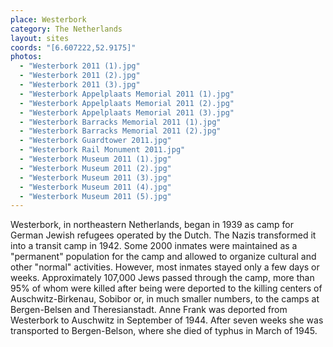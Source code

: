 ```yaml
---
place: Westerbork
category: The Netherlands
layout: sites
coords: "[6.607222,52.9175]"
photos:
  - "Westerbork 2011 (1).jpg"
  - "Westerbork 2011 (2).jpg"
  - "Westerbork 2011 (3).jpg"
  - "Westerbork Appelplaats Memorial 2011 (1).jpg"
  - "Westerbork Appelplaats Memorial 2011 (2).jpg"
  - "Westerbork Appelplaats Memorial 2011 (3).jpg"
  - "Westerbork Barracks Memorial 2011 (1).jpg"
  - "Westerbork Barracks Memorial 2011 (2).jpg"
  - "Westerbork Guardtower 2011.jpg"
  - "Westerbork Rail Monument 2011.jpg"
  - "Westerbork Museum 2011 (1).jpg"
  - "Westerbork Museum 2011 (2).jpg"
  - "Westerbork Museum 2011 (3).jpg"
  - "Westerbork Museum 2011 (4).jpg"
  - "Westerbork Museum 2011 (5).jpg"
---
```

Westerbork, in northeastern Netherlands, began in 1939 as camp for German Jewish refugees operated by the Dutch. The Nazis transformed it into a transit camp in 1942. Some 2000 inmates were maintained as a "permanent" population for the camp and allowed to organize cultural and other "normal" activities. However, most inmates stayed only a few days or weeks. Approximately 107,000 Jews passed through the camp, more than 95% of whom were killed after being were deported to the killing centers of Auschwitz-Birkenau, Sobibor or, in much smaller numbers, to the camps at Bergen-Belsen and Theresianstadt. Anne Frank was deported from Westerbork to Auschwitz in September of 1944. After seven weeks she was transported to Bergen-Belson, where she died of typhus in March of 1945.